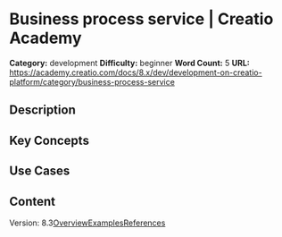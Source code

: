 # Business process service | Creatio Academy

**Category:** development **Difficulty:** beginner **Word Count:** 5 **URL:**
https://academy.creatio.com/docs/8.x/dev/development-on-creatio-platform/category/business-process-service

## Description

## Key Concepts

## Use Cases

## Content

Version:
8.3[Overview](/docs/8.x/dev/development-on-creatio-platform/integrations-and-api/business-process-service/overview)[Examples](/docs/8.x/dev/development-on-creatio-platform/process-service-examples)[References](/docs/8.x/dev/development-on-creatio-platform/process-service-references)
